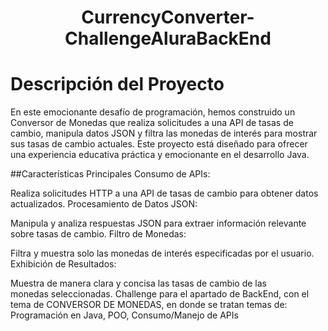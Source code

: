 # <h1 align="center"> CurrencyConverter-ChallengeAluraBackEnd </h1>

# Descripción del Proyecto
En este emocionante desafío de programación, hemos construido un Conversor de Monedas que realiza solicitudes a una API de tasas de cambio, manipula datos JSON y filtra las monedas de interés para mostrar sus tasas de cambio actuales. Este proyecto está diseñado para ofrecer una experiencia educativa práctica y emocionante en el desarrollo Java.

##Características Principales
Consumo de APIs:

Realiza solicitudes HTTP a una API de tasas de cambio para obtener datos actualizados.
Procesamiento de Datos JSON:

Manipula y analiza respuestas JSON para extraer información relevante sobre tasas de cambio.
Filtro de Monedas:

Filtra y muestra solo las monedas de interés especificadas por el usuario.
Exhibición de Resultados:

Muestra de manera clara y concisa las tasas de cambio de las monedas seleccionadas.
Challenge para el apartado de BackEnd, con el tema de CONVERSOR DE MONEDAS, en donde se tratan temas de:
Programación en Java, POO, Consumo/Manejo de APIs
